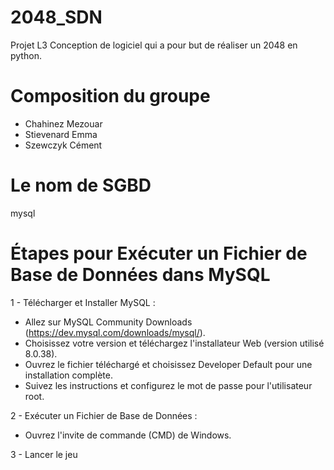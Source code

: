 # 2048_SDN

Projet L3 Conception de logiciel qui a pour but de réaliser un 2048 en python. 

# Composition du groupe

- Chahinez Mezouar
- Stievenard Emma
- Szewczyk Cément 

# Le nom de SGBD 
mysql 

# Étapes pour Exécuter un Fichier de Base de Données dans MySQL

1 - Télécharger et Installer MySQL :

- Allez sur MySQL Community Downloads (https://dev.mysql.com/downloads/mysql/).
- Choisissez votre version et téléchargez l'installateur Web (version utilisé 8.0.38).
- Ouvrez le fichier téléchargé et choisissez Developer Default pour une installation complète.
- Suivez les instructions et configurez le mot de passe pour l'utilisateur root.

2 - Exécuter un Fichier de Base de Données :

- Ouvrez l'invite de commande (CMD) de Windows.

3 - Lancer le jeu